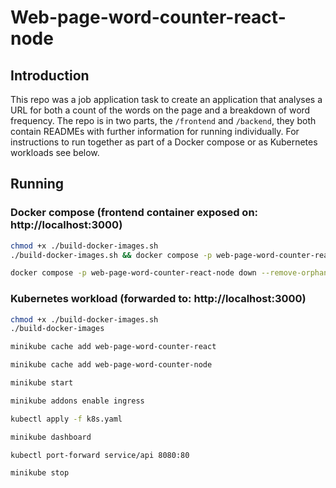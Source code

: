 # Web-page-word-counter-react-node

## Introduction
This repo was a job application task to create an application that analyses a URL for both a count of the words on the page and a breakdown of word frequency.
The repo is in two parts, the `/frontend` and `/backend`, they both contain READMEs with further information for running individually.
For instructions to run together as part of a Docker compose or as Kubernetes workloads see below.

## Running
### Docker compose (frontend container exposed on: http://localhost:3000)
```bash
chmod +x ./build-docker-images.sh
./build-docker-images.sh && docker compose -p web-page-word-counter-react-node up -d
```
```bash
docker compose -p web-page-word-counter-react-node down --remove-orphans
```

### Kubernetes workload (forwarded to: http://localhost:3000)
```bash
chmod +x ./build-docker-images.sh
./build-docker-images
```
```bash
minikube cache add web-page-word-counter-react
```
```bash
minikube cache add web-page-word-counter-node
```
```bash
minikube start
```
```bash
minikube addons enable ingress
```
```bash
kubectl apply -f k8s.yaml
```
```bash
minikube dashboard
```
```bash
kubectl port-forward service/api 8080:80
```
```bash
minikube stop
```
